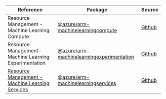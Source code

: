 | Reference | Package | Source |
|---|---|---|
|Resource Management - Machine Learning Compute|[@azure/arm-machinelearningcompute](https://www.npmjs.com/package/@azure/arm-machinelearningcompute)|[Github](https://github.com/Azure/azure-sdk-for-js)|
|Resource Management - Machine Learning Experimentation|[@azure/arm-machinelearningexperimentation](https://www.npmjs.com/package/@azure/arm-machinelearningexperimentation)|[Github](https://github.com/Azure/azure-sdk-for-js)|
|[Resource Management - Machine Learning Services](arm-machinelearningservices-readme.md)|[@azure/arm-machinelearningservices](https://www.npmjs.com/package/@azure/arm-machinelearningservices)|[Github](https://github.com/Azure/azure-sdk-for-js/blob/main/sdk/machinelearningservices/arm-machinelearningservices)|
